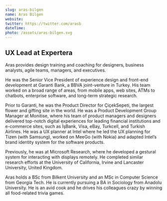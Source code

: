 ```yaml
---
slug: aras-bilgen
name: Aras Bilgen
website:
twitter: https://twitter.com/arasb
dateTime:
photo: /assets/aras-bilgen.svg
---
```


## UX Lead at Expertera

Aras provides design training and coaching for designers, business analysts, agile teams, managers, and executives.

He was the Senior Vice President of experience design and front-end development at Garanti Bank, a BBVA joint-venture in Turkey. His team worked on a broad range of areas, from mobile apps, web sites, ATMs to chatbots, enterprise software, and long-term strategic research.

Prior to Garanti, he was the Product Director for ÇiçekSepeti, the largest flower and gifting site in the world. He was a Product Development Group Manager at Monitise, where his team of product managers and designers delivered top-notch digital experiences for leading financial institutions and e-commerce sites, such as İşBank, Visa, eBay, Turkcell, and Turkish Airlines. He was a UX planner at Intel where he led the UX planning for Tizen (with Samsung), worked on MeeGo (with Nokia) and adapted Intel’s brand identity system for the software products.

Previously, he was at Microsoft Research, where he developed a gestural system for interacting with displays remotely. He completed similar research efforts at the University of California, Irvine and Lancaster University, United Kingdom.

Aras holds a BSc from Bilkent University and an MSc in Computer Science from Georgia Tech. He is currently pursuing a BA in Sociology from Anadolu University. He is an avid cook and he drives his colleagues crazy by winning all food-related trivia games.
